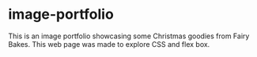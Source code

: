 # image-portfolio
This is an image portfolio showcasing some Christmas goodies from Fairy Bakes. This web page was made to explore CSS and flex box.
